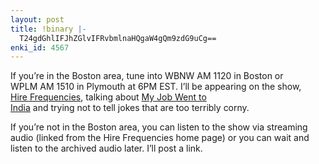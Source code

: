 ```yaml
---
layout: post
title: !binary |-
  T24gdGhlIFJhZGlvIFRvbmlnaHQgaW4gQm9zdG9uCg==
enki_id: 4567
---
```


If you’re in the Boston area, tune into WBNW AM 1120 in Boston or  
WPLM AM 1510 in Plymouth at 6PM EST. I’ll be appearing on the show,  
<a href="http://hirefrequencies.com">Hire Frequencies</a>, talking about
<a
href="http://www.pragmaticprogrammer.com/titles/mjwti">My Job Went to  
India</a> and trying not to tell jokes that are too terribly corny.

<p>
If you’re not in the Boston area, you can listen to the show via  
streaming audio (linked from the Hire Frequencies home page) or you
can  
wait and listen to the archived audio later. I’ll post a link.

</p>
